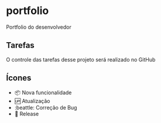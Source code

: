# portfolio
Portfolio do desenvolvedor

## Tarefas
O controle das tarefas desse projeto será realizado no GitHub

## Ícones
- :package: Nova funcionalidade
- :up: Atualização
- :beattle: Correção de Bug
- :checkered_flag: Release
